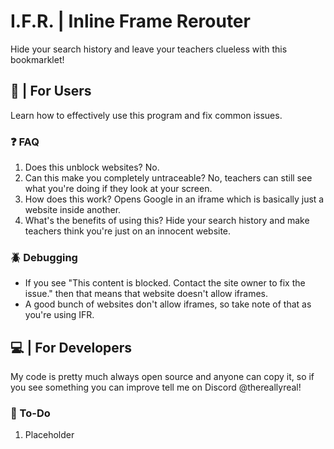 # I.F.R. | Inline Frame Rerouter
Hide your search history and leave your teachers clueless with this bookmarklet! <br>

## 👋 | For Users
Learn how to effectively use this program and fix common issues.

### ❓ FAQ
1. Does this unblock websites? No.
2. Can this make you completely untraceable? No, teachers can still see what you're doing if they look at your screen.
3. How does this work? Opens Google in an iframe which is basically just a website inside another.
4. What's the benefits of using this? Hide your search history and make teachers think you're just on an innocent website.

### 🪲 Debugging
* If you see "This content is blocked. Contact the site owner to fix the issue." then that means that website doesn't allow iframes.
* A good bunch of websites don't allow iframes, so take note of that as you're using IFR.

## 💻 | For Developers 
My code is pretty much always open source and anyone can copy it, so if you see something you can improve tell me on Discord @thereallyreal!

### 📝 To-Do
1. Placeholder
